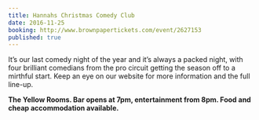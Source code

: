 ```yaml
---
title: Hannahs Christmas Comedy Club
date: 2016-11-25
booking: http://www.brownpapertickets.com/event/2627153
published: true
---
```


It’s our last comedy night of the year and it’s always a packed night, with four brilliant comedians from the pro circuit getting the season off to a mirthful start. Keep an eye on our website for more information and the full line-up.

**The Yellow Rooms. Bar opens at 7pm, entertainment from 8pm. Food and cheap accommodation available.**
